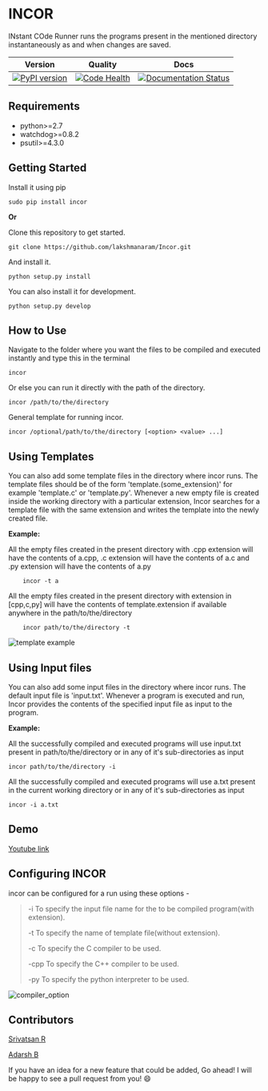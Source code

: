 INCOR
=====

INstant COde Runner runs the programs present in the mentioned directory instantaneously as and when changes are saved.

| Version | Quality | Docs |
|------|--------|-------|
|[![PyPI version](https://badge.fury.io/py/incor.svg)](https://badge.fury.io/py/incor) | [![Code Health](https://landscape.io/github/lakshmanaram/Incor/master/landscape.svg?style=flat)](https://landscape.io/github/lakshmanaram/Incor/master) | [![Documentation Status](https://readthedocs.org/projects/incor/badge/?version=latest)](http://incor.readthedocs.io/en/latest/?badge=latest)

Requirements
------------

-   python&gt;=2.7
-   watchdog&gt;=0.8.2
-   psutil&gt;=4.3.0

Getting Started
---------------
Install it using pip

```sourceCode
sudo pip install incor
```

**Or**

Clone this repository to get started.

``` sourceCode
git clone https://github.com/lakshmanaram/Incor.git
```

And install it.

``` sourceCode
python setup.py install
```

You can also install it for development.

``` sourceCode
python setup.py develop
```

How to Use
----------

Navigate to the folder where you want the files to be compiled and executed instantly and type this in the terminal

``` sourceCode
incor
```

Or else you can run it directly with the path of the directory.

``` sourceCode
incor /path/to/the/directory
```

General template for running incor.

``` sourceCode
incor /optional/path/to/the/directory [<option> <value> ...]
```

Using Templates
---------------

You can also add some template files in the directory where incor runs. The template files should be of the form 'template.(some_extension)' for example 'template.c' or 'template.py'.
Whenever a new empty file is created inside the working directory with a particular extension, Incor searches for a template file with the same extension and writes the template into the newly created file.

**Example:**

All the empty files created in the present directory with .cpp extension will have the contents of a.cpp, .c extension will have the contents of a.c and .py extension will have the contents of a.py

``` sourceCode
    incor -t a
```
All the empty files created in the present directory with extension in [cpp,c,py] will have the contents of template.extension if available anywhere in the path/to/the/directory

``` sourceCode
    incor path/to/the/directory -t
```
![template example](https://github.com/lakshmanaram/Incor/blob/master/examples/template.gif)

Using Input files
------------------

You can also add some input files in the directory where incor runs. The default input file is 'input.txt'.
Whenever a program is executed and run, Incor provides the contents of the specified input file as input to the program.

**Example:**

All the successfully compiled and executed programs will use input.txt present in path/to/the/directory or in any of it's sub-directories as input

``` sourceCode
incor path/to/the/directory -i
```
All the successfully compiled and executed programs will use a.txt present in the current working directory or in any of it's sub-directories as input

``` sourceCode
incor -i a.txt
```
Demo
-----

[Youtube link](https://youtu.be/KhJZ1N7fS6o)

Configuring INCOR
-----------------

incor can be configured for a run using these options -

> -i To specify the input file name for the to be compiled program(with extension).
>
> -t To specify the name of template file(without extension).
>
> -c To specify the C compiler to be used.
>
> -cpp To specify the C++ compiler to be used.
>
> -py To specify the python interpreter to be used.

![compiler_option](https://github.com/lakshmanaram/Incor/blob/master/examples/setting_compiler.gif)

Contributors
------------

  [Srivatsan R](https://github.com/srivatsan-ramesh)

  [Adarsh B](https://github.com/badarsh2)

If you have an idea for a new feature that could be added, Go ahead! I will be happy to see a pull request from you! :smile:
